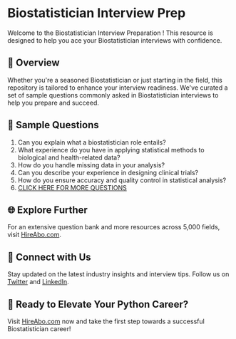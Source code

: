 # Biostatistician Interview Prep

Welcome to the Biostatistician Interview Preparation ! This resource is designed to help you ace your Biostatistician interviews with confidence.

## 🚀 Overview

Whether you're a seasoned Biostatistician or just starting in the field, this repository is tailored to enhance your interview readiness. We've curated a set of sample questions commonly asked in Biostatistician interviews to help you prepare and succeed.

## 📝 Sample Questions

1. Can you explain what a biostatistician role entails?
2. What experience do you have in applying statistical methods to biological and health-related data?
3. How do you handle missing data in your analysis?
4. Can you describe your experience in designing clinical trials?
5. How do you ensure accuracy and quality control in statistical analysis?
6. [CLICK HERE FOR MORE QUESTIONS](https://hireabo.com/job/19_1_2/Biostatistician)

## 🌐 Explore Further

For an extensive question bank and more resources across 5,000 fields, visit [HireAbo.com](https://www.hireabo.com).

## 📱 Connect with Us

Stay updated on the latest industry insights and interview tips. Follow us on [Twitter](https://twitter.com/hireabo) and [LinkedIn](https://www.linkedin.com/in/hire-abo-3609972a8/).

## 🚀 Ready to Elevate Your Python Career?

Visit [HireAbo.com](https://www.hireabo.com) now and take the first step towards a successful Biostatistician career!